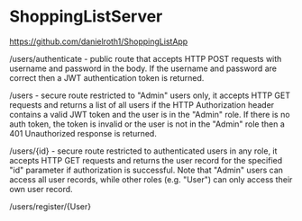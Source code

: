 # ShoppingListServer
https://github.com/danielroth1/ShoppingListApp

/users/authenticate - public route that accepts HTTP POST requests with username and password in the body. If the username and password are correct then a JWT authentication token is returned.

/users - secure route restricted to "Admin" users only, it accepts HTTP GET requests and returns a list of all users if the HTTP Authorization header contains a valid JWT token and the user is in the "Admin" role. If there is no auth token, the token is invalid or the user is not in the "Admin" role then a 401 Unauthorized response is returned.

/users/{id} - secure route restricted to authenticated users in any role, it accepts HTTP GET requests and returns the user record for the specified "id" parameter if authorization is successful. Note that "Admin" users can access all user records, while other roles (e.g. "User") can only access their own user record.

/users/register/{User}